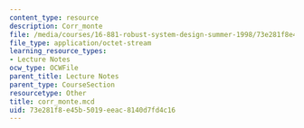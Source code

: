 ```yaml
---
content_type: resource
description: Corr_monte
file: /media/courses/16-881-robust-system-design-summer-1998/73e281f8e45b5019eeac8140d7fd4c16_corr_monte.mcd
file_type: application/octet-stream
learning_resource_types:
- Lecture Notes
ocw_type: OCWFile
parent_title: Lecture Notes
parent_type: CourseSection
resourcetype: Other
title: corr_monte.mcd
uid: 73e281f8-e45b-5019-eeac-8140d7fd4c16
---
```

